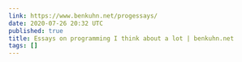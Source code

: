 ```yaml
---
link: https://www.benkuhn.net/progessays/
date: 2020-07-26 20:32 UTC
published: true
title: Essays on programming I think about a lot | benkuhn.net
tags: []
---
```



